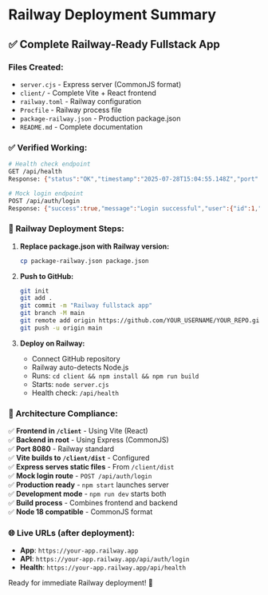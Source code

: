 # Railway Deployment Summary

## ✅ Complete Railway-Ready Fullstack App

### Files Created:
- `server.cjs` - Express server (CommonJS format)
- `client/` - Complete Vite + React frontend
- `railway.toml` - Railway configuration
- `Procfile` - Railway process file
- `package-railway.json` - Production package.json
- `README.md` - Complete documentation

### ✅ Verified Working:
```bash
# Health check endpoint
GET /api/health
Response: {"status":"OK","timestamp":"2025-07-28T15:04:55.148Z","port":"8080","environment":"production"}

# Mock login endpoint  
POST /api/auth/login
Response: {"success":true,"message":"Login successful","user":{"id":1,"email":"user@railway.com","name":"Test User"},"token":"mock-jwt-token","timestamp":"2025-07-28T15:04:55.205Z"}
```

### 🚀 Railway Deployment Steps:

1. **Replace package.json with Railway version:**
   ```bash
   cp package-railway.json package.json
   ```

2. **Push to GitHub:**
   ```bash
   git init
   git add .
   git commit -m "Railway fullstack app"
   git branch -M main
   git remote add origin https://github.com/YOUR_USERNAME/YOUR_REPO.git
   git push -u origin main
   ```

3. **Deploy on Railway:**
   - Connect GitHub repository
   - Railway auto-detects Node.js
   - Runs: `cd client && npm install && npm run build`
   - Starts: `node server.cjs`
   - Health check: `/api/health`

### 🎯 Architecture Compliance:

✅ **Frontend in `/client`** - Using Vite (React)  
✅ **Backend in root** - Using Express (CommonJS)  
✅ **Port 8080** - Railway standard  
✅ **Vite builds to `/client/dist`** - Configured  
✅ **Express serves static files** - From `/client/dist`  
✅ **Mock login route** - `POST /api/auth/login`  
✅ **Production ready** - `npm start` launches server  
✅ **Development mode** - `npm run dev` starts both  
✅ **Build process** - Combines frontend and backend  
✅ **Node 18 compatible** - CommonJS format  

### 🌐 Live URLs (after deployment):
- **App**: `https://your-app.railway.app`
- **API**: `https://your-app.railway.app/api/auth/login`
- **Health**: `https://your-app.railway.app/api/health`

Ready for immediate Railway deployment! 🚂